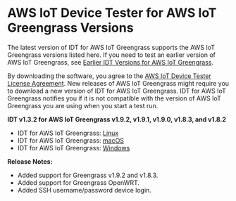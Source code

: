 # AWS IoT Device Tester for AWS IoT Greengrass Versions<a name="dev-test-versions"></a>

The latest version of IDT for AWS IoT Greengrass supports the AWS IoT Greengrass versions listed here\. If you need to test an earlier version of AWS IoT Greengrass, see [Earlier IDT Versions for AWS IoT Greengrass](idt-prev-versions.md)\.

By downloading the software, you agree to the [AWS IoT Device Tester License Agreement](https://d232ctwt5kahio.cloudfront.net/greengrass/AWS%20IoT%20Device%20Tester%20License%20Agreement.pdf)\. New releases of AWS IoT Greengrass might require you to download a new version of IDT for AWS IoT Greengrass\. IDT for AWS IoT Greengrass notifies you if it is not compatible with the version of AWS IoT Greengrass you are using when you start a test run\. 

**IDT v1\.3\.2 for AWS IoT Greengrass v1\.9\.2, v1\.9\.1, v1\.9\.0, v1\.8\.3, and v1\.8\.2**
+ IDT for AWS IoT Greengrass: [Linux](https://d232ctwt5kahio.cloudfront.net/greengrass/devicetester_greengrass_linux_1.3.2.zip)
+ IDT for AWS IoT Greengrass: [macOS](https://d232ctwt5kahio.cloudfront.net/greengrass/devicetester_greengrass_mac_1.3.2.zip)
+ IDT for AWS IoT Greengrass: [Windows](https://d232ctwt5kahio.cloudfront.net/greengrass/devicetester_greengrass_win_1.3.2.zip)

**Release Notes:**
+ Added support for Greengrass v1\.9\.2 and v1\.8\.3\.
+ Added support for Greengrass OpenWRT\.
+ Added SSH username/password device login\.